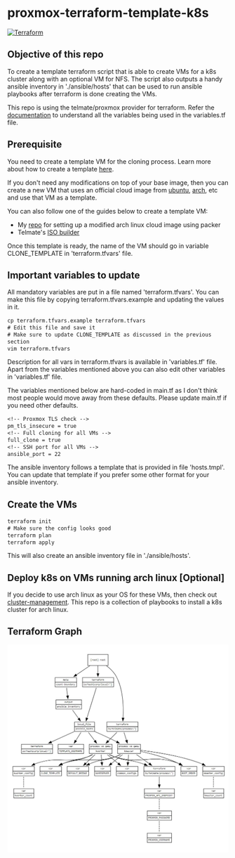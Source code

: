 ﻿# proxmox-terraform-template-k8s
 
 [![Terraform](https://github.com/Naman1997/terraform-k8s-template/actions/workflows/terraform.yml/badge.svg)](https://github.com/Naman1997/terraform-k8s-template/actions/workflows/terraform.yml)

## Objective of this repo

To create a template terraform script that is able to create VMs for a k8s cluster along with an optional VM for NFS. The script also outputs a handy ansible inventory in './ansible/hosts' that can be used to run ansible playbooks after terraform is done creating the VMs.

This repo is using the telmate/proxmox provider for terraform. Refer the [documentation](https://registry.terraform.io/providers/Telmate/proxmox/latest/docs) to understand all the variables being used in the variables.tf file.

## Prerequisite

You need to create a template VM for the cloning process. Learn more about how to create a template [here](https://pve.proxmox.com/wiki/VM_Templates_and_Clones#Create_VM_Template).

If you don't need any modifications on top of your base image, then you can create a new VM that uses an official cloud image from [ubuntu](https://cloud-images.ubuntu.com/), [arch](https://wiki.archlinux.org/title/Arch_Linux_on_a_VPS#Official_Arch_Linux_cloud_image), etc and use that VM as a template.

You can also follow one of the guides below to create a template VM:
- My [repo](https://github.com/Naman1997/arch-cloud-image) for setting up a modified arch linux cloud image using packer
- Telmate's [ISO builder](https://github.com/Telmate/terraform-ubuntu-proxmox-iso)

Once this template is ready, the name of the VM should go in variable CLONE_TEMPLATE in 'terraform.tfvars' file.

## Important variables to update

All mandatory variables are put in a file named 'terraform.tfvars'.
You can make this file by copying terraform.tfvars.example and updating the values in it.
```
cp terraform.tfvars.example terraform.tfvars
# Edit this file and save it
# Make sure to update CLONE_TEMPLATE as discussed in the previous section
vim terraform.tfvars
```
Description for all vars in terraform.tfvars is available in 'variables.tf' file.
Apart from the variables mentioned above you can also edit other variables in 'variables.tf' file.

The variables mentioned below are hard-coded in main.tf as I don't think most people would move away from these defaults. Please update main.tf if you need other defaults.

```
<!-- Proxmox TLS check -->
pm_tls_insecure = true
<!-- Full cloning for all VMs -->
full_clone = true
<!-- SSH port for all VMs -->
ansible_port = 22
```

The ansible inventory follows a template that is provided in file 'hosts.tmpl'. You can update that template if you prefer some other format for your ansible inventory.

## Create the VMs
```
terraform init
# Make sure the config looks good
terraform plan
terraform apply
```

This will also create an ansible inventory file in './ansible/hosts'.

## Deploy k8s on VMs running arch linux [Optional]
If you decide to use arch linux as your OS for these VMs, then check out [cluster-management](https://github.com/Naman1997/cluster-management). This repo is a collection of playbooks to install a k8s cluster for arch linux.

## Terraform Graph
![alt text](https://raw.githubusercontent.com/Naman1997/proxmox-terraform-template-k8s/main/Graph.JPG)
